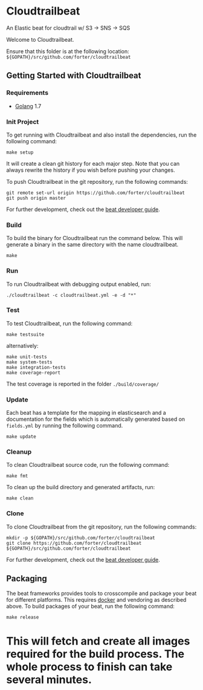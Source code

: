 # Cloudtrailbeat
An Elastic beat for cloudtrail w/ S3 -> SNS -> SQS

Welcome to Cloudtrailbeat.

Ensure that this folder is at the following location:
`${GOPATH}/src/github.com/forter/cloudtrailbeat`

## Getting Started with Cloudtrailbeat

### Requirements

* [Golang](https://golang.org/dl/) 1.7

### Init Project
To get running with Cloudtrailbeat and also install the
dependencies, run the following command:

```
make setup
```

It will create a clean git history for each major step. Note that you can always rewrite the history if you wish before pushing your changes.

To push Cloudtrailbeat in the git repository, run the following commands:

```
git remote set-url origin https://github.com/forter/cloudtrailbeat
git push origin master
```

For further development, check out the [beat developer guide](https://www.elastic.co/guide/en/beats/libbeat/current/new-beat.html).

### Build

To build the binary for Cloudtrailbeat run the command below. This will generate a binary
in the same directory with the name cloudtrailbeat.

```
make
```


### Run

To run Cloudtrailbeat with debugging output enabled, run:

```
./cloudtrailbeat -c cloudtrailbeat.yml -e -d "*"
```


### Test

To test Cloudtrailbeat, run the following command:

```
make testsuite
```

alternatively:
```
make unit-tests
make system-tests
make integration-tests
make coverage-report
```

The test coverage is reported in the folder `./build/coverage/`

### Update

Each beat has a template for the mapping in elasticsearch and a documentation for the fields
which is automatically generated based on `fields.yml` by running the following command.

```
make update
```


### Cleanup

To clean  Cloudtrailbeat source code, run the following command:

```
make fmt
```

To clean up the build directory and generated artifacts, run:

```
make clean
```


### Clone

To clone Cloudtrailbeat from the git repository, run the following commands:

```
mkdir -p ${GOPATH}/src/github.com/forter/cloudtrailbeat
git clone https://github.com/forter/cloudtrailbeat ${GOPATH}/src/github.com/forter/cloudtrailbeat
```


For further development, check out the [beat developer guide](https://www.elastic.co/guide/en/beats/libbeat/current/new-beat.html).


## Packaging

The beat frameworks provides tools to crosscompile and package your beat for different platforms. This requires [docker](https://www.docker.com/) and vendoring as described above. To build packages of your beat, run the following command:

```
make release
```

This will fetch and create all images required for the build process. The whole process to finish can take several minutes.
=======
